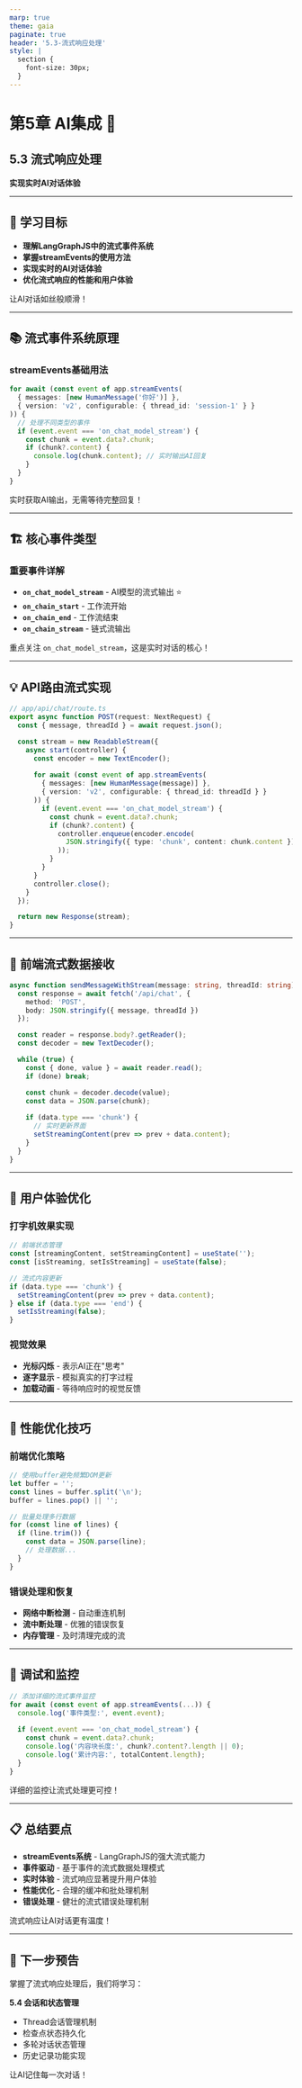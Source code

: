 ```yaml
---
marp: true
theme: gaia
paginate: true
header: '5.3-流式响应处理'
style: |
  section {
    font-size: 30px;
  }
---
```


<!-- _class: lead -->
# 第5章 AI集成 🤖

## 5.3 流式响应处理

**实现实时AI对话体验**

---

## 🎯 学习目标

- **理解LangGraphJS中的流式事件系统**
- **掌握streamEvents的使用方法**
- **实现实时的AI对话体验**
- **优化流式响应的性能和用户体验**

让AI对话如丝般顺滑！

---

## 📚 流式事件系统原理

### streamEvents基础用法
```typescript
for await (const event of app.streamEvents(
  { messages: [new HumanMessage('你好')] },
  { version: 'v2', configurable: { thread_id: 'session-1' } }
)) {
  // 处理不同类型的事件
  if (event.event === 'on_chat_model_stream') {
    const chunk = event.data?.chunk;
    if (chunk?.content) {
      console.log(chunk.content); // 实时输出AI回复
    }
  }
}
```

实时获取AI输出，无需等待完整回复！

---

## 🏗️ 核心事件类型

### 重要事件详解
- **`on_chat_model_stream`** - AI模型的流式输出 ⭐
- **`on_chain_start`** - 工作流开始
- **`on_chain_end`** - 工作流结束
- **`on_chain_stream`** - 链式流输出

重点关注 `on_chat_model_stream`，这是实时对话的核心！

---

## 💡 API路由流式实现

```typescript
// app/api/chat/route.ts
export async function POST(request: NextRequest) {
  const { message, threadId } = await request.json();

  const stream = new ReadableStream({
    async start(controller) {
      const encoder = new TextEncoder();
      
      for await (const event of app.streamEvents(
        { messages: [new HumanMessage(message)] },
        { version: 'v2', configurable: { thread_id: threadId } }
      )) {
        if (event.event === 'on_chat_model_stream') {
          const chunk = event.data?.chunk;
          if (chunk?.content) {
            controller.enqueue(encoder.encode(
              JSON.stringify({ type: 'chunk', content: chunk.content }) + '\n'
            ));
          }
        }
      }
      controller.close();
    }
  });

  return new Response(stream);
}
```

---

## 🔗 前端流式数据接收

```typescript
async function sendMessageWithStream(message: string, threadId: string) {
  const response = await fetch('/api/chat', {
    method: 'POST',
    body: JSON.stringify({ message, threadId })
  });

  const reader = response.body?.getReader();
  const decoder = new TextDecoder();

  while (true) {
    const { done, value } = await reader.read();
    if (done) break;

    const chunk = decoder.decode(value);
    const data = JSON.parse(chunk);
    
    if (data.type === 'chunk') {
      // 实时更新界面
      setStreamingContent(prev => prev + data.content);
    }
  }
}
```

---

## 🌟 用户体验优化

### 打字机效果实现
```typescript
// 前端状态管理
const [streamingContent, setStreamingContent] = useState('');
const [isStreaming, setIsStreaming] = useState(false);

// 流式内容更新
if (data.type === 'chunk') {
  setStreamingContent(prev => prev + data.content);
} else if (data.type === 'end') {
  setIsStreaming(false);
}
```

### 视觉效果
- **光标闪烁** - 表示AI正在"思考"
- **逐字显示** - 模拟真实的打字过程
- **加载动画** - 等待响应时的视觉反馈

---

## 🔧 性能优化技巧

### 前端优化策略
```typescript
// 使用buffer避免频繁DOM更新
let buffer = '';
const lines = buffer.split('\n');
buffer = lines.pop() || '';

// 批量处理多行数据
for (const line of lines) {
  if (line.trim()) {
    const data = JSON.parse(line);
    // 处理数据...
  }
}
```

### 错误处理和恢复
- **网络中断检测** - 自动重连机制
- **流中断处理** - 优雅的错误恢复
- **内存管理** - 及时清理完成的流

---

## 🔧 调试和监控

```typescript
// 添加详细的流式事件监控
for await (const event of app.streamEvents(...)) {
  console.log('事件类型:', event.event);
  
  if (event.event === 'on_chat_model_stream') {
    const chunk = event.data?.chunk;
    console.log('内容块长度:', chunk?.content?.length || 0);
    console.log('累计内容:', totalContent.length);
  }
}
```

详细的监控让流式处理更可控！

---

## 📋 总结要点

- **streamEvents系统** - LangGraphJS的强大流式能力
- **事件驱动** - 基于事件的流式数据处理模式
- **实时体验** - 流式响应显著提升用户体验
- **性能优化** - 合理的缓冲和批处理机制
- **错误处理** - 健壮的流式错误处理机制

流式响应让AI对话更有温度！

---

## 🚀 下一步预告

掌握了流式响应处理后，我们将学习：

**5.4 会话和状态管理**
- Thread会话管理机制
- 检查点状态持久化
- 多轮对话状态管理
- 历史记录功能实现

让AI记住每一次对话！
